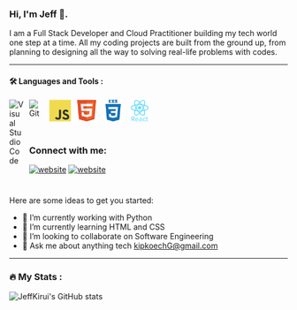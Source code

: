 ### Hi, I'm Jeff 👋.

 I am a Full Stack Developer and Cloud Practitioner building my tech world one step at a time. All my coding projects are built from the ground up, from planning to designing all the way to solving real-life problems with codes.

---

#### 🛠️ Languages and Tools :

<img src="https://github.com/devicons/devicon/blob/master/icons/javascript/javascript-original.svg" title="JavaScript" alt="JavaScript" width="40" height="40"/>&nbsp;
<img src="https://github.com/devicons/devicon/blob/master/icons/html5/html5-original.svg" title="HTML5" alt="HTML" width="40" height="40"/>&nbsp;
<img src="https://github.com/devicons/devicon/blob/master/icons/css3/css3-plain-wordmark.svg"  title="CSS3" alt="CSS" width="40" height="40"/>&nbsp;
<img src="https://github.com/devicons/devicon/blob/master/icons/react/react-original-wordmark.svg" title="React" alt="React" width="40" height="40"/>&nbsp;
<img align="left" alt="Visual Studio Code" width="26px" src="https://cdn.jsdelivr.net/gh/devicons/devicon/icons/vscode/vscode-original.svg" style="padding-right:10px;" />
<img align="left" alt="Git" width="26px" src="https://cdn.jsdelivr.net/gh/devicons/devicon/icons/git/git-original.svg" style="padding-right:10px;" />
          
#

### Connect with me:

[![website](./img/twitter-light.svg)](https://twitter.com/Big_Daddy254#gh-light-mode-only)
[![website](./img/twitter-dark.svg)](https://twitter.com/Big_Daddy254#gh-dark-mode-only)
&nbsp;&nbsp;

#
Here are some ideas to get you started:

- 🔭 I’m currently working with Python
- 🌱 I’m currently learning HTML and CSS
- 👯 I’m looking to collaborate on Software Engineering 
- 💬 Ask me about anything tech <a href="mailto:kipkoechG@gmail.com"> kipkoechG@gmail.com</a>

---
### :fire: My Stats :
![JeffKirui's GitHub stats](https://github-readme-stats.vercel.app/api?username=jeffkirui&show_icons=true&theme=tokyonight)
<!--
